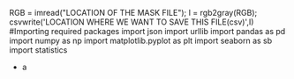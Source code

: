 
  RGB = imread("LOCATION OF THE MASK FILE");
  I = rgb2gray(RGB);
  csvwrite('LOCATION WHERE WE WANT TO SAVE THIS FILE(csv)',I)
	#Importing required packages
	import json
	import urllib
	import pandas as pd
	import numpy as np
	import matplotlib.pyplot as plt
	import seaborn as sb
	import statistics

- a 

